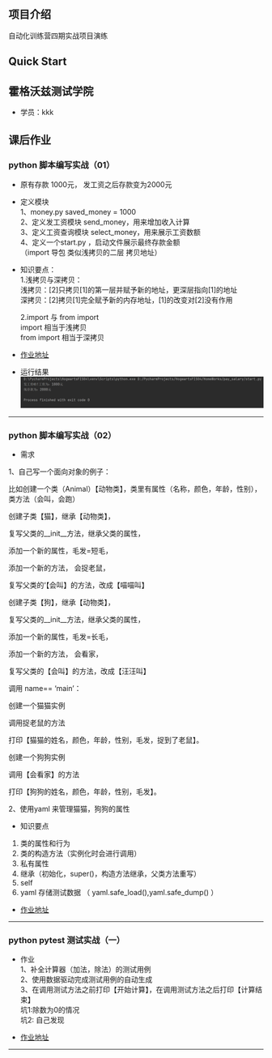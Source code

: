 ## 项目介绍
自动化训练营四期实战项目演练

## Quick Start

## 霍格沃兹测试学院
- 学员：kkk

## 课后作业

### python 脚本编写实战（01）
- 原有存款 1000元， 发工资之后存款变为2000元  
- 定义模块  
1、money.py saved_money = 1000  
2、定义发工资模块 send_money，用来增加收入计算  
3、定义工资查询模块 select_money，用来展示工资数额  
4、定义一个start.py ，启动文件展示最终存款金额  
（import 导包 类似浅拷贝的二层 拷贝地址）

- 知识要点：  
1.浅拷贝与深拷贝：  
  浅拷贝：[2]只拷贝[1]的第一层并赋予新的地址，更深层指向[1]的地址  
  深拷贝：[2]拷贝[1]完全赋予新的内存地址，[1]的改变对[2]没有作用
  
  2.import 与 from import  
import 相当于浅拷贝  
from import 相当于深拷贝


- [作业地址](https://gitee.com/hogwarts-kkk/HogwartsFIS04/tree/master/HomeWorks/pay_salary)


- 运行结果
![img.png](HomeWorks/pay_salary/img.png)

---------------------------------------------------------------------

### python 脚本编写实战（02）
- 需求

1、自己写一个面向对象的例子：

比如创建一个类（Animal）【动物类】，类里有属性（名称，颜色，年龄，性别），类方法（会叫，会跑）

创建子类【猫】，继承【动物类】，

复写父类的__init__方法，继承父类的属性，

添加一个新的属性，毛发=短毛，

添加一个新的方法， 会捉老鼠，

复写父类的‘【会叫】的方法，改成【喵喵叫】

创建子类【狗】，继承【动物类】，

复写父类的__init__方法，继承父类的属性，

添加一个新的属性，毛发=长毛，

添加一个新的方法， 会看家，

复写父类的【会叫】的方法，改成【汪汪叫】

调用 name== ‘main’：

创建一个猫猫实例

调用捉老鼠的方法

打印【猫猫的姓名，颜色，年龄，性别，毛发，捉到了老鼠】。

创建一个狗狗实例

调用【会看家】的方法

打印【狗狗的姓名，颜色，年龄，性别，毛发】。

2、使用yaml 来管理猫猫，狗狗的属性

- 知识要点
1. 类的属性和行为
2. 类的构造方法（实例化时会进行调用）
3. 私有属性
4. 继承（初始化，super()，构造方法继承，父类方法重写）
5. self
6. yaml 存储测试数据 （ yaml.safe_load(),yaml.safe_dump() ）

- [作业地址](https://gitee.com/hogwarts-kkk/HogwartsFIS04/tree/master/HomeWorks/class_animal)

---------------------------------------------------------------------

### python pytest 测试实战（一）

- 作业  
1、补全计算器（加法，除法）的测试用例  
2、使用数据驱动完成测试用例的自动生成  
3、在调用测试方法之前打印【开始计算】，在调用测试方法之后打印【计算结束】   
  坑1:除数为0的情况  
坑2: 自己发现
  

- [作业地址](https://gitee.com/hogwarts-kkk/HogwartsFIS04/tree/master/HomeWorks/calculator)

---------------------------------------------------------------------